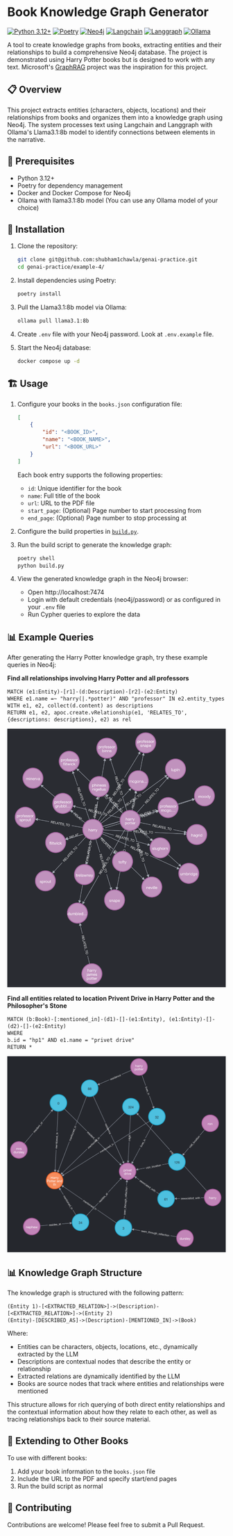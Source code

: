 # Book Knowledge Graph Generator

[![Python 3.12+](https://img.shields.io/badge/python-3.12+-blue.svg)](https://www.python.org/downloads/)
[![Poetry](https://img.shields.io/badge/poetry-dependency%20manager-blue)](https://python-poetry.org/)
[![Neo4j](https://img.shields.io/badge/neo4j-database-green)](https://neo4j.com/)
[![Langchain](https://img.shields.io/badge/langchain-framework-orange)](https://www.langchain.com/)
[![Langgraph](https://img.shields.io/badge/langgraph-engine-orange)](https://github.com/langchain-ai/langgraph)
[![Ollama](https://img.shields.io/badge/ollama-llama3.1%3A8b-purple)](https://ollama.ai/)

A tool to create knowledge graphs from books, extracting entities and their relationships to build a comprehensive Neo4j database. The project is demonstrated using Harry Potter books but is designed to work with any text. Microsoft's [GraphRAG](https://microsoft.github.io/graphrag/) project was the inspiration for this project.

## 📋 Overview

This project extracts entities (characters, objects, locations) and their relationships from books and organizes them into a knowledge graph using Neo4j. The system processes text using Langchain and Langgraph with Ollama's Llama3.1:8b model to identify connections between elements in the narrative.

## 🔧 Prerequisites

- Python 3.12+
- Poetry for dependency management
- Docker and Docker Compose for Neo4j
- Ollama with llama3.1:8b model (You can use any Ollama model of your choice)

## 🚀 Installation

1. Clone the repository:
   ```bash
   git clone git@github.com:shubham1chawla/genai-practice.git
   cd genai-practice/example-4/
   ```

2. Install dependencies using Poetry:
   ```bash
   poetry install
   ```

3. Pull the Llama3.1:8b model via Ollama:
   ```bash
   ollama pull llama3.1:8b
   ```

4. Create `.env` file with your Neo4j password. Look at `.env.example` file.

5. Start the Neo4j database:
   ```bash
   docker compose up -d
   ```

## 🏗️ Usage

1. Configure your books in the `books.json` configuration file:
   ```json
   [
       {
           "id": "<BOOK_ID>",
           "name": "<BOOK_NAME>",
           "url": "<BOOK_URL>"
       }
   ]
   ```

   Each book entry supports the following properties:
   - `id`: Unique identifier for the book
   - `name`: Full title of the book
   - `url`: URL to the PDF file
   - `start_page`: (Optional) Page number to start processing from
   - `end_page`: (Optional) Page number to stop processing at

2. Configure the build properties in [`build.py`](./build.py).

3. Run the build script to generate the knowledge graph:
   ```bash
   poetry shell
   python build.py
   ```

4. View the generated knowledge graph in the Neo4j browser:
   - Open http://localhost:7474
   - Login with default credentials (neo4j/password) or as configured in your `.env` file
   - Run Cypher queries to explore the data

## 📊 Example Queries

After generating the Harry Potter knowledge graph, try these example queries in Neo4j:

**Find all relationships involving Harry Potter and all professors**

```cypher
MATCH (e1:Entity)-[r1]-(d:Description)-[r2]-(e2:Entity)
WHERE e1.name =~ "harry(|.*potter)" AND "professor" IN e2.entity_types
WITH e1, e2, collect(d.content) as descriptions
RETURN e1, e2, apoc.create.vRelationship(e1, 'RELATES_TO', {descriptions: descriptions}, e2) as rel
```

![harry-professors](./screenshots/harry-professors.png)

**Find all entities related to location Privent Drive in Harry Potter and the Philosopher's Stone**

```cypher
MATCH (b:Book)-[:mentioned_in]-(d1)-[]-(e1:Entity), (e1:Entity)-[]-(d2)-[]-(e2:Entity)
WHERE
b.id = "hp1" AND e1.name = "privet drive"
RETURN *
```

![hp1-privet-drive](./screenshots/hp1-privet-drive.png)

## 📊 Knowledge Graph Structure

The knowledge graph is structured with the following pattern:

```
(Entity 1)-[<EXTRACTED_RELATION>]->(Description)-[<EXTRACTED_RELATION>]->(Entity 2)
(Entity)-[DESCRIBED_AS]->(Description)-[MENTIONED_IN]->(Book)
```

Where:
- Entities can be characters, objects, locations, etc., dynamically extracted by the LLM
- Descriptions are contextual nodes that describe the entity or relationship
- Extracted relations are dynamically identified by the LLM
- Books are source nodes that track where entities and relationships were mentioned

This structure allows for rich querying of both direct entity relationships and the contextual information about how they relate to each other, as well as tracing relationships back to their source material.

## 🧩 Extending to Other Books

To use with different books:

1. Add your book information to the `books.json` file
2. Include the URL to the PDF and specify start/end pages
3. Run the build script as normal

## 🤝 Contributing

Contributions are welcome! Please feel free to submit a Pull Request.
